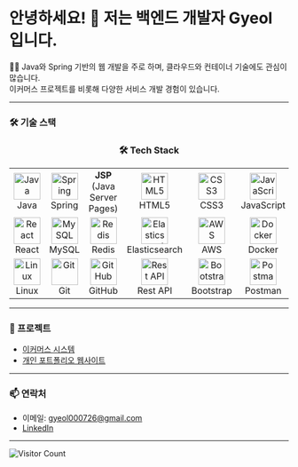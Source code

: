 # 안녕하세요! 👋 저는 백엔드 개발자 Gyeol 입니다.

👩‍💻 Java와 Spring 기반의 웹 개발을 주로 하며, 클라우드와 컨테이너 기술에도 관심이 많습니다.  
이커머스 프로젝트를 비롯해 다양한 서비스 개발 경험이 있습니다.

---

### 🛠 기술 스택
<h3 align="center">🛠 Tech Stack</h3>

<table align="center">
  <tr>
    <td align="center" width="96">
      <img src="https://skillicons.dev/icons?i=java" width="48" height="48" alt="Java" /><br>Java
    </td>
    <td align="center" width="96">
      <img src="https://skillicons.dev/icons?i=spring" width="48" height="48" alt="Spring" /><br>Spring
    </td>
    <td align="center" width="96">
      <strong>JSP</strong><br>(Java Server Pages)
    </td>
    <td align="center" width="96">
      <img src="https://skillicons.dev/icons?i=html" width="48" height="48" alt="HTML5" /><br>HTML5
    </td>
    <td align="center" width="96">
      <img src="https://skillicons.dev/icons?i=css" width="48" height="48" alt="CSS3" /><br>CSS3
    </td>
    <td align="center" width="96">
      <img src="https://techstack-generator.vercel.app/js-icon.svg" width="48" height="48" alt="JavaScript" /><br>JavaScript
    </td>
  </tr>
  <tr>
    <td align="center" width="96">
      <img src="https://skillicons.dev/icons?i=react" width="48" height="48" alt="React" /><br>React
    </td>
    <td align="center" width="96">
      <img src="https://skillicons.dev/icons?i=mysql" width="48" height="48" alt="MySQL" /><br>MySQL
    </td>
    <td align="center" width="96">
      <img src="https://skillicons.dev/icons?i=redis" width="48" height="48" alt="Redis" /><br>Redis
    </td>
    <td align="center" width="96">
      <img src="https://cdn.simpleicons.org/elasticsearch/005571" width="48" height="48" alt="Elasticsearch" /><br>Elasticsearch
    </td>
    <td align="center" width="96">
      <img src="https://skillicons.dev/icons?i=aws" width="48" height="48" alt="AWS" /><br>AWS
    </td>
    <td align="center" width="96">
      <img src="https://skillicons.dev/icons?i=docker" width="48" height="48" alt="Docker" /><br>Docker
    </td>
  </tr>
  <tr>
    <td align="center" width="96">
      <img src="https://skillicons.dev/icons?i=linux" width="48" height="48" alt="Linux" /><br>Linux
    </td>
    <td align="center" width="96">
      <img src="https://skillicons.dev/icons?i=git" width="48" height="48" alt="Git" /><br>Git
    </td>
    <td align="center" width="96">
      <img src="https://techstack-generator.vercel.app/github-icon.svg" width="48" height="48" alt="GitHub" /><br>GitHub
    </td>
    <td align="center" width="96">
      <img src="https://techstack-generator.vercel.app/restapi-icon.svg" width="48" height="48" alt="Rest API" /><br>Rest API
    </td>
    <td align="center" width="96">
      <img src="https://skillicons.dev/icons?i=bootstrap" width="48" height="48" alt="Bootstrap" /><br>Bootstrap
    </td>
    <td align="center" width="96">
      <img src="https://skillicons.dev/icons?i=postman" width="48" height="48" alt="Postman" /><br>Postman
    </td>
  </tr>
</table>

---

### 🔗 프로젝트

- [이커머스 시스템](https://github.com/Gyeol00/ecommerce)  
- [개인 포트폴리오 웹사이트](...)

---

### 📫 연락처

- 이메일: gyeol000726@gmail.com  
- [LinkedIn](https://linkedin.com/in/...)  

---

![Visitor Count](https://profile-counter.glitch.me/Gyeol00/count.svg)
